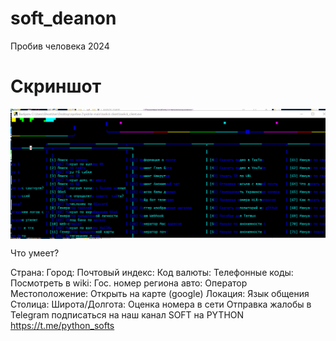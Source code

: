 # soft_deanon
Пробив человека 2024
# Скриншот

<p align="center">
        
<img align="center" src="https://github.com/moneyrobot2023/soft_deanon/blob/main/2.jpg">

</p>

Что умеет?

Страна:
Город:
Почтовый индекс:
Код валюты:
Телефонные коды:
Посмотреть в wiki:
Гос. номер региона авто:
Оператор
Местоположение:
Открыть на карте (google)
Локация:
Язык общения
Столица:
Широта/Долгота:
Оценка номера в сети
Отправка жалобы в Telegram
подписаться на наш канал SOFT на PYTHON  https://t.me/python_softs
